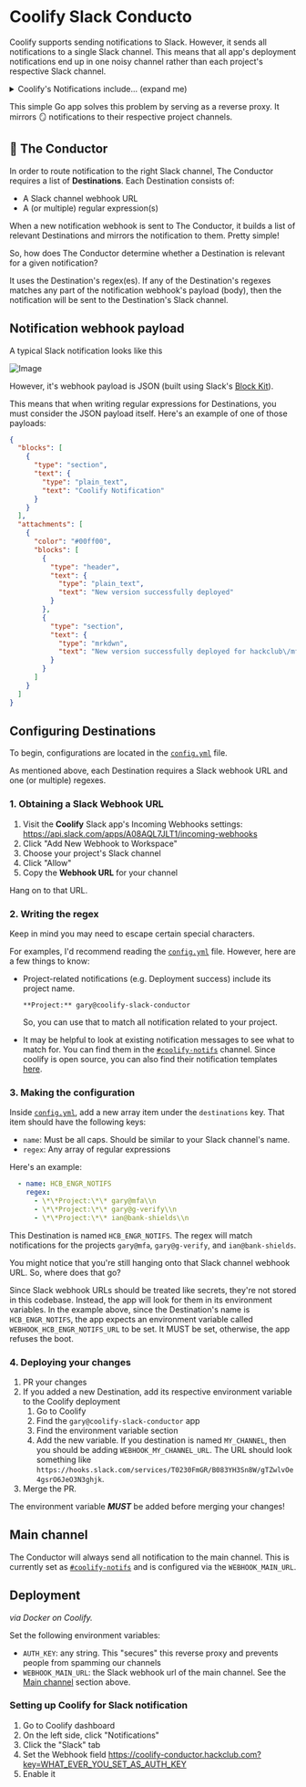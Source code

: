 # Coolify Slack Conducto

Coolify supports sending notifications to Slack. However, it sends all notifications to a single Slack channel. This
means that all app's deployment notifications end up in one noisy channel rather than each project's respective
Slack channel.

<details>

<summary>Coolify's Notifications include... (expand me)</summary>

- Deployment success
- Deployment failure
- Container status changes
- Backup Success
- Backup Failure
- Scheduled task success
- Scheduled task failure
- Docker cleanup success
- Docker cleanup failure
- Server disk usage
- Server reachable
- Server unreachable

</details>

This simple Go app solves this problem by serving as a reverse proxy. It mirrors 🪞 notifications to their respective
project channels.

## 🫵 The Conductor

In order to route notification to the right Slack channel, The Conductor requires a list of **Destinations**. Each
Destination consists of:

- A Slack channel webhook URL
- A (or multiple) regular expression(s)

When a new notification webhook is sent to The Conductor, it builds a list of relevant Destinations and mirrors the
notification to them. Pretty simple!

So, how does The Conductor determine whether a Destination is relevant for a given notification?

It uses the Destination's regex(es). If any of the Destination's regexes matches any part of the notification webhook's
payload (body), then the notification will be sent to the Destination's Slack channel.

## Notification webhook payload

A typical Slack notification looks like this

![Image](https://github.com/user-attachments/assets/ce3839ea-027b-4a4f-ab04-85084bbba7e0)

However, it's webhook payload is JSON (built using Slack's [Block Kit](https://api.slack.com/block-kit)).

This means that when writing regular expressions for Destinations, you must consider the JSON payload itself. Here's an
example of one of those payloads:

```json
{
  "blocks": [
    {
      "type": "section",
      "text": {
        "type": "plain_text",
        "text": "Coolify Notification"
      }
    }
  ],
  "attachments": [
    {
      "color": "#00ff00",
      "blocks": [
        {
          "type": "header",
          "text": {
            "type": "plain_text",
            "text": "New version successfully deployed"
          }
        },
        {
          "type": "section",
          "text": {
            "type": "mrkdwn",
            "text": "New version successfully deployed for hackclub\/mfa:main\nApplication URL: https:\/\/mfa.hackclub.com\n\n**Project:** gary@mfa\n**Environment:** production\n**Deployment Logs:** https:\/\/app.coolify.io\/project\/ik0w8s404gg88ww0o4wgg048\/production\/application\/vogokcg8s4c4ok40880ssko8\/deployment\/oowo484co8go84ss0kso0gwc"
          }
        }
      ]
    }
  ]
}
```

## Configuring Destinations

To begin, configurations are located in the [`config.yml`](config.yml) file.

As mentioned above, each Destination requires a Slack webhook URL and one (or multiple) regexes.

### 1. Obtaining a Slack Webhook URL

1. Visit the **Coolify** Slack app's Incoming Webhooks
   settings: https://api.slack.com/apps/A08AQL7JLT1/incoming-webhooks
2. Click "Add New Webhook to Workspace"
3. Choose your project's Slack channel
4. Click "Allow"
5. Copy the **Webhook URL** for your channel

Hang on to that URL.

### 2. Writing the regex

Keep in mind you may need to escape certain special characters.

For examples, I'd recommend reading the [`config.yml`](config.yml) file. However, here are a few things to know:

- Project-related notifications (e.g. Deployment success) include its project name.
  ```
  **Project:** gary@coolify-slack-conductor
  ```
  So, you can use that to match all notification related to your project.

- It may be helpful to look at existing notification messages to see what to match for. You can find them in
  the [`#coolify-notifs`](https://hackclub.slack.com/archives/C08AQL0DLF9) channel. Since coolify is open source, you
  can also find their notification templates [here](https://github.com/coollabsio/coolify/pull/4264).

### 3. Making the configuration

Inside [`config.yml`](config.yml), add a new array item under the `destinations` key. That item should have the
following keys:

- `name`: Must be all caps. Should be similar to your Slack channel's name.
- `regex`: Any array of regular expressions

Here's an example:

```yaml
  - name: HCB_ENGR_NOTIFS
    regex:
      - \*\*Project:\*\* gary@mfa\\n
      - \*\*Project:\*\* gary@g-verify\\n
      - \*\*Project:\*\* ian@bank-shields\\n
```

This Destination is named `HCB_ENGR_NOTIFS`. The regex will match notifications for the
projects `gary@mfa`, `gary@g-verify`, and `ian@bank-shields`.

You might notice that you're still hanging onto that Slack channel webhook URL. So, where does that go?

Since Slack webhook URLs should be treated like secrets, they're not stored in this codebase. Instead, the app will look
for them in its environment variables. In the example above, since the Destination's name is `HCB_ENGR_NOTIFS`, the app
expects an environment variable called `WEBHOOK_HCB_ENGR_NOTIFS_URL` to be set. It MUST be set, otherwise, the app
refuses the boot.

### 4. Deploying your changes

1. PR your changes
2. If you added a new Destination, add its respective environment variable to the Coolify deployment
    1. Go to Coolify
    2. Find the `gary@coolify-slack-conductor` app
    3. Find the environment variable section
    4. Add the new variable. If you destination is named `MY_CHANNEL`, then you should be
       adding `WEBHOOK_MY_CHANNEL_URL`. The URL should look something
       like `https://hooks.slack.com/services/T0230FmGR/B083YH3Sn8W/gTZwlvOe4gsrO6JeO3N3ghjk`.
3. Merge the PR.

The environment variable **_MUST_** be added before merging your changes!

## Main channel

The Conductor will always send all notification to the main channel. This is currently set
as [`#coolify-notifs`](https://hackclub.slack.com/archives/C08AQL0DLF9) and is configured via the `WEBHOOK_MAIN_URL`.

## Deployment

_via Docker on Coolify._

Set the following environment variables:

- `AUTH_KEY`: any string. This "secures" this reverse proxy and prevents people from spamming our channels
- `WEBHOOK_MAIN_URL`: the Slack webhook url of the main channel. See the [Main channel](#Main-channel) section above.

### Setting up Coolify for Slack notification

1. Go to Coolify dashboard
2. On the left side, click "Notifications"
3. Click the "Slack" tab
4. Set the Webhook field
   https://coolify-conductor.hackclub.com?key=WHAT_EVER_YOU_SET_AS_AUTH_KEY
5. Enable it
